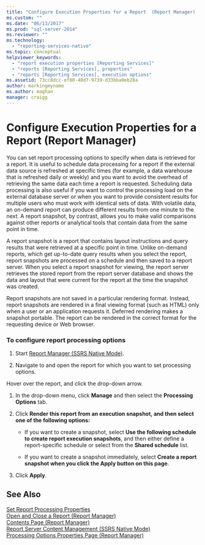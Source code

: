 ```yaml
---
title: "Configure Execution Properties for a Report  (Report Manager) | Microsoft Docs"
ms.custom: ""
ms.date: "06/13/2017"
ms.prod: "sql-server-2014"
ms.reviewer: ""
ms.technology: 
  - "reporting-services-native"
ms.topic: conceptual
helpviewer_keywords: 
  - "report execution properties [Reporting Services]"
  - "reports [Reporting Services], properties"
  - "reports [Reporting Services], execution options"
ms.assetid: 73cc8dcc-ef80-40d7-9739-d33bba0eb28a
author: markingmyname
ms.author: maghan
manager: craigg
---
```

# Configure Execution Properties for a Report  (Report Manager)
  You can set report processing options to specify when data is retrieved for a report. It is useful to schedule data processing for a report if the external data source is refreshed at specific times (for example, a data warehouse that is refreshed daily or weekly) and you want to avoid the overhead of retrieving the same data each time a report is requested. Scheduling data processing is also useful if you want to control the processing load on the external database server or when you want to provide consistent results for multiple users who must work with identical sets of data. With volatile data, an on-demand report can produce different results from one minute to the next. A report snapshot, by contrast, allows you to make valid comparisons against other reports or analytical tools that contain data from the same point in time.  
  
 A report snapshot is a report that contains layout instructions and query results that were retrieved at a specific point in time. Unlike on-demand reports, which get up-to-date query results when you select the report, report snapshots are processed on a schedule and then saved to a report server. When you select a report snapshot for viewing, the report server retrieves the stored report from the report server database and shows the data and layout that were current for the report at the time the snapshot was created.  
  
 Report snapshots are not saved in a particular rendering format. Instead, report snapshots are rendered in a final viewing format (such as HTML) only when a user or an application requests it. Deferred rendering makes a snapshot portable. The report can be rendered in the correct format for the requesting device or Web browser.  
  
### To configure report processing options  
  
1.  Start [Report Manager  &#40;SSRS Native Mode&#41;](../report-manager-ssrs-native-mode.md).  
  
2.  Navigate to and open the report for which you want to set processing options.  
  
 Hover over the report, and click the drop-down arrow.  
  
1.  In the drop-down menu, click **Manage** and then select the **Processing Options** tab.  
  
2.  Click **Render this report from an execution snapshot, and then select one of the following options:**  
  
    -   If you want to create a snapshot, select **Use the following schedule to create report execution snapshots**, and then either define a report-specific schedule or select from the **Shared schedule** list.  
  
    -   If you want to create a snapshot immediately, select **Create a report snapshot when you click the Apply button on this page**.  
  
3.  Click **Apply**.  
  
## See Also  
 [Set Report Processing Properties](../report-server/set-report-processing-properties.md)   
 [Open and Close a Report &#40;Report Manager&#41;](../reports/open-and-close-a-report-report-manager.md)   
 [Contents Page &#40;Report Manager&#41;](../contents-page-report-manager.md)   
 [Report Server Content Management &#40;SSRS Native Mode&#41;](../report-server/report-server-content-management-ssrs-native-mode.md)   
 [Processing Options Properties Page &#40;Report Manager&#41;](../processing-options-properties-page-report-manager.md)  
  
  
